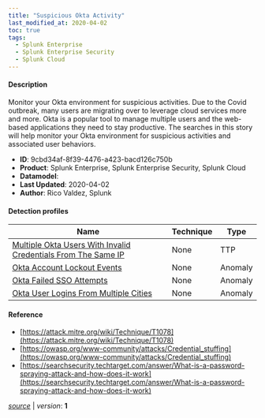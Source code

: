 ```yaml
---
title: "Suspicious Okta Activity"
last_modified_at: 2020-04-02
toc: true
tags:
  - Splunk Enterprise
  - Splunk Enterprise Security
  - Splunk Cloud
---
```


#### Description

Monitor your Okta environment for suspicious activities. Due to the Covid outbreak, many users are migrating over to leverage cloud services more and more. Okta is a popular tool to manage multiple users and the web-based applications they need to stay productive. The searches in this story will help monitor your Okta environment for suspicious activities and associated user behaviors.

- **ID**: 9cbd34af-8f39-4476-a423-bacd126c750b
- **Product**: Splunk Enterprise, Splunk Enterprise Security, Splunk Cloud
- **Datamodel**: 
- **Last Updated**: 2020-04-02
- **Author**: Rico Valdez, Splunk

#### Detection profiles

| Name        | Technique   | Type         |
| ----------- | ----------- |--------------|
| [Multiple Okta Users With Invalid Credentials From The Same IP](/application/multiple_okta_users_with_invalid_credentials_from_the_same_ip/) | None | TTP |
| [Okta Account Lockout Events](/application/okta_account_lockout_events/) | None | Anomaly |
| [Okta Failed SSO Attempts](/application/okta_failed_sso_attempts/) | None | Anomaly |
| [Okta User Logins From Multiple Cities](/application/okta_user_logins_from_multiple_cities/) | None | Anomaly |

#### Reference

* [https://attack.mitre.org/wiki/Technique/T1078](https://attack.mitre.org/wiki/Technique/T1078)
* [https://owasp.org/www-community/attacks/Credential_stuffing](https://owasp.org/www-community/attacks/Credential_stuffing)
* [https://searchsecurity.techtarget.com/answer/What-is-a-password-spraying-attack-and-how-does-it-work](https://searchsecurity.techtarget.com/answer/What-is-a-password-spraying-attack-and-how-does-it-work)



[*source*](https://github.com/splunk/security_content/tree/develop/stories/suspicious_okta_activity.yml) \| *version*: **1**